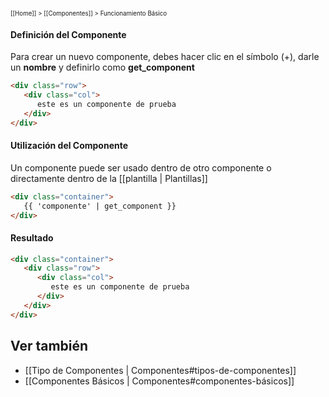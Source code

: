 <sub><sup>[[Home]] > [[Componentes]] > Funcionamiento Básico</sup></sub>

#### Definición del Componente

Para crear un nuevo componente, debes hacer clic en el símbolo (+), darle un **nombre** y definirlo como **get_component**

```html
<div class="row">
   <div class="col">
      este es un componente de prueba
   </div>
</div>
```

#### Utilización del Componente

Un componente puede ser usado dentro de otro componente o directamente dentro de la [[plantilla | Plantillas]]

```html
<div class="container">
   {{ 'componente' | get_component }}
</div>
```

#### Resultado

```html
<div class="container">
   <div class="row">
      <div class="col">
         este es un componente de prueba
      </div>
   </div>
</div>
```

## Ver también 

* [[Tipo de Componentes | Componentes#tipos-de-componentes]]
* [[Componentes Básicos | Componentes#componentes-básicos]]